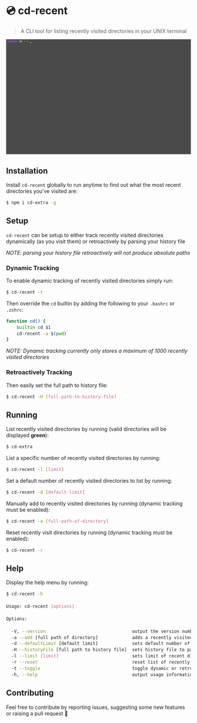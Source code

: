 # 💿 cd-recent

> A CLI tool for listing recently visited directories in your UNIX terminal

![](./media/cd-recent-demo.gif)

## Installation

Install `cd-recent` globally to run anytime to find out what the most recent directories you've visited are:
```sh
$ npm i cd-extra -g
```

## Setup

`cd-recent` can be setup to either track recently visited directories dynamically (as you visit them) or retroactively by parsing your history file

_NOTE: parsing your history file retroactively will not produce absolute paths_

### Dynamic Tracking

To enable dynamic tracking of recently visited directories simply run:
```sh
$ cd-recent -t
```

Then override the `cd` builtin by adding the following to your `.bashrc` or `.zshrc`:
```sh
function cd() {
    builtin cd $1
    cd-recent -a $(pwd)
}
```

_NOTE: Dynamic tracking currently only stores a maximum of 1000 recently visited directories_

### Retroactively Tracking

Then easily set the full path to history file:
```sh
$ cd-recent -H [full-path-to-history-file]
```

## Running

List recently visited directories by running (valid directories will be displayed __green__):
```sh
$ cd-extra
```

List a specific number of recently visited directories by running:
```sh
$ cd-recent -l [limit]
```

Set a default number of recently visited directories to list by running:
```sh
$ cd-recent -d [default-limit]
```

Manually add to recently visited directories by running (dynamic tracking must be enabled):
```sh
$ cd-recent -a [full-path-of-directory]
```

Reset recently visit directories by running (dynamic tracking must be enabled):
```sh
$ cd-recent -r
```

## Help

Display the help menu by running:
```sh
$ cd-recent -h

Usage: cd-recent [options]

Options:

  -V, --version                                 output the version number
  -a --add [full path of directory]             adds a recently visited directory to list
  -d --defaultLimit [default limit]             sets default number of recent directories to list
  -H --historyFile [full path to history file]  sets history file to parse when tracking retroactively
  -l --limit [limit]                            sets limit of recent directories to list
  -r --reset                                    reset list of recently visited directories
  -t --toggle                                   toggle dynamic or retroactive recently visited directories tracking
  -h, --help                                    output usage information
```

## Contributing

Feel free to contribute by reporting issues, suggesting some new features or raising a pull request 🤘
